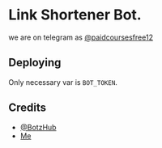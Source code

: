 # Link Shortener Bot.

we are on telegram as [@paidcoursesfree12](https://t.me/paidcoursesfree12)

## Deploying
Only necessary var is `BOT_TOKEN`.


## Credits
- [@BotzHub](https://t.me/BotzHub)
- [Me](https://xditya.me)
